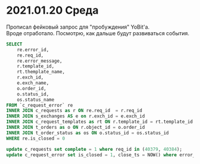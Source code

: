 # 2021.01.20 Среда
Прописал фейковый запрос для "пробуждения" YoBit'а.  
Вроде отработало. Посмотрю, как дальше будут развиваться события.

```SQL
SELECT 
	re.error_id,
    re.req_id,
    re.error_message,
    r.template_id,
    rt.themplate_name,
    r.exch_id,
    e.exch_name,
    o.order_id,
    o.status_id,
    os.status_name
FROM `c_request_error` re
INNER JOIN c_requests as r ON re.req_id  = r.req_id
INNER JOIN s_exchanges AS e on r.exch_id = e.exch_id
INNER JOIN c_request_templates as rt ON r.template_id = rt.template_id
INNER JOIN t_orders as o ON r.object_id = o.order_id
INNER JOIN t_order_status as os ON o.status_id = os.status_id
WHERE re.is_closed = 0
```
```SQL
update c_requests set complete = 1 where req_id in (40379, 40384);
update c_request_error set is_closed = 1, close_ts = NOW() where error_id in (1971, 1972);
```
